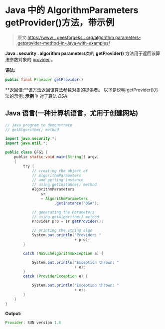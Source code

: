 # Java 中的 AlgorithmParameters getProvider()方法，带示例

> 原文:[https://www . geesforgeks . org/algorithm parameters-getprovider-method-in-Java-with-examples/](https://www.geeksforgeeks.org/algorithmparameters-getprovider-method-in-java-with-examples/)

**Java . security . algorithm parameters**类的 **getProvider()** 方法用于返回该算法参数对象的 [provider](https://www.geeksforgeeks.org/tag/java-provider/) 。

**语法:**

```java
public final Provider getProvider()
```

**返回值:**该方法返回该算法参数对象的提供者。
以下是说明 getProvider()方法的示例:
**示例 1:** 对于算法 *DSA*

## Java 语言(一种计算机语言，尤用于创建网站)

```java
// Java program to demonstrate
// getAlgorithm() method

import java.security.*;
import java.util.*;

public class GFG1 {
    public static void main(String[] argv)
    {
        try {
            // creating the object of
            // AlgorithmParameters
            // and getting instance
            // using getInstance() method
            AlgorithmParameters
                sr
                = AlgorithmParameters
                      .getInstance("DSA");

            // generating the Parameters
            // using getAlgorithm() method
            Provider pro = sr.getProvider();

            // printing the string algo
            System.out.println("Provider: "
                               + pro);
        }

        catch (NoSuchAlgorithmException e) {

            System.out.println("Exception thrown: "
                               + e);
        }
        catch (ProviderException e) {

            System.out.println("Exception thrown: "
                               + e);
        }
    }
}
```

**Output:** 

```java
Provider: SUN version 1.8
```